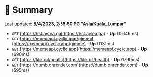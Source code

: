 # 📖 Summary
Last updated: **8/4/2023, 2:35:50 PG "Asia/Kuala_Lumpur"**

- `GET` [https://hst.aytea.ga](https://hst.aytea.ga) - **Up** (15646ms)
- `GET` [https://memeapi.cyclic.app/gimme](https://memeapi.cyclic.app/gimme) - **Up** (1131ms)
- `GET` [https://memeapi.cyclic.app](https://memeapi.cyclic.app) - **Up** (690ms)
- `GET` [https://klik.ml/health](https://klik.ml/health) - **Up** (1790ms)
- `GET` [https://dumb.onrender.com](https://dumb.onrender.com) - **Up** (595ms)
